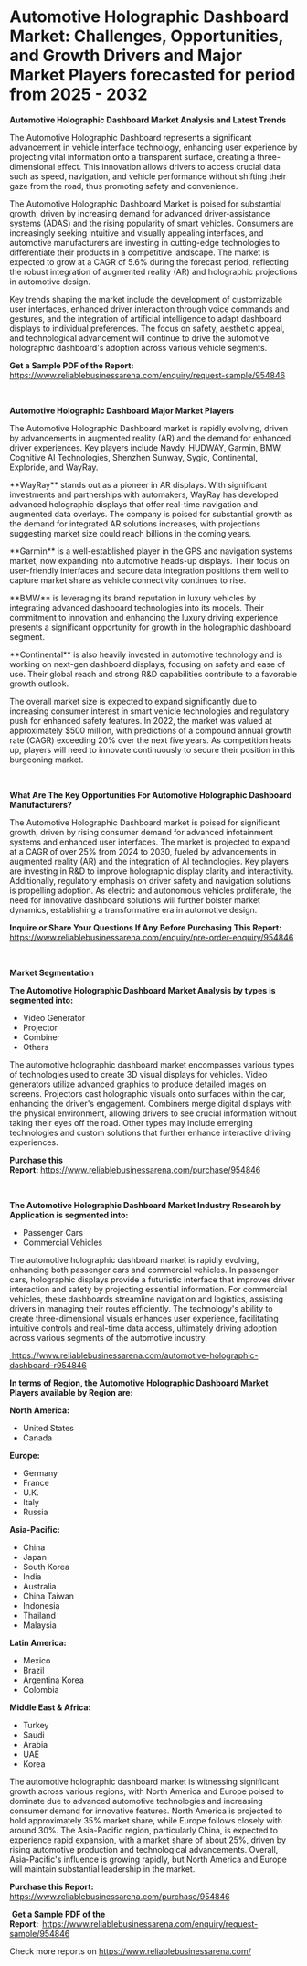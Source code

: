 <p><h1>Automotive Holographic Dashboard Market: Challenges, Opportunities, and Growth Drivers and Major Market Players forecasted for period from 2025 - 2032</h1></p><p><strong>Automotive Holographic Dashboard Market Analysis and Latest Trends</strong></p>
<p><p>The Automotive Holographic Dashboard represents a significant advancement in vehicle interface technology, enhancing user experience by projecting vital information onto a transparent surface, creating a three-dimensional effect. This innovation allows drivers to access crucial data such as speed, navigation, and vehicle performance without shifting their gaze from the road, thus promoting safety and convenience.</p><p>The Automotive Holographic Dashboard Market is poised for substantial growth, driven by increasing demand for advanced driver-assistance systems (ADAS) and the rising popularity of smart vehicles. Consumers are increasingly seeking intuitive and visually appealing interfaces, and automotive manufacturers are investing in cutting-edge technologies to differentiate their products in a competitive landscape. The market is expected to grow at a CAGR of 5.6% during the forecast period, reflecting the robust integration of augmented reality (AR) and holographic projections in automotive design.</p><p>Key trends shaping the market include the development of customizable user interfaces, enhanced driver interaction through voice commands and gestures, and the integration of artificial intelligence to adapt dashboard displays to individual preferences. The focus on safety, aesthetic appeal, and technological advancement will continue to drive the automotive holographic dashboard's adoption across various vehicle segments.</p></p>
<p><strong>Get a Sample PDF of the Report:&nbsp;</strong> <a href="https://www.reliablebusinessarena.com/enquiry/request-sample/954846?utm_campaign=2137&utm_medium=2&utm_source=Github&utm_content=ia&utm_term=07032025&utm_id=automotive-holographic-dashboard">https://www.reliablebusinessarena.com/enquiry/request-sample/954846</a></p>
<p>&nbsp;</p>
<p><strong>Automotive Holographic Dashboard Major Market Players</strong></p>
<p><p>The Automotive Holographic Dashboard market is rapidly evolving, driven by advancements in augmented reality (AR) and the demand for enhanced driver experiences. Key players include Navdy, HUDWAY, Garmin, BMW, Cognitive AI Technologies, Shenzhen Sunway, Sygic, Continental, Exploride, and WayRay.</p><p>**WayRay** stands out as a pioneer in AR displays. With significant investments and partnerships with automakers, WayRay has developed advanced holographic displays that offer real-time navigation and augmented data overlays. The company is poised for substantial growth as the demand for integrated AR solutions increases, with projections suggesting market size could reach billions in the coming years.</p><p>**Garmin** is a well-established player in the GPS and navigation systems market, now expanding into automotive heads-up displays. Their focus on user-friendly interfaces and secure data integration positions them well to capture market share as vehicle connectivity continues to rise.</p><p>**BMW** is leveraging its brand reputation in luxury vehicles by integrating advanced dashboard technologies into its models. Their commitment to innovation and enhancing the luxury driving experience presents a significant opportunity for growth in the holographic dashboard segment.</p><p>**Continental** is also heavily invested in automotive technology and is working on next-gen dashboard displays, focusing on safety and ease of use. Their global reach and strong R&D capabilities contribute to a favorable growth outlook.</p><p>The overall market size is expected to expand significantly due to increasing consumer interest in smart vehicle technologies and regulatory push for enhanced safety features. In 2022, the market was valued at approximately $500 million, with predictions of a compound annual growth rate (CAGR) exceeding 20% over the next five years. As competition heats up, players will need to innovate continuously to secure their position in this burgeoning market.</p></p>
<p>&nbsp;</p>
<p><strong>What Are The Key Opportunities For Automotive Holographic Dashboard Manufacturers?</strong></p>
<p><p>The Automotive Holographic Dashboard market is poised for significant growth, driven by rising consumer demand for advanced infotainment systems and enhanced user interfaces. The market is projected to expand at a CAGR of over 25% from 2024 to 2030, fueled by advancements in augmented reality (AR) and the integration of AI technologies. Key players are investing in R&D to improve holographic display clarity and interactivity. Additionally, regulatory emphasis on driver safety and navigation solutions is propelling adoption. As electric and autonomous vehicles proliferate, the need for innovative dashboard solutions will further bolster market dynamics, establishing a transformative era in automotive design.</p></p>
<p><strong>Inquire or Share Your Questions If Any Before Purchasing This Report:</strong> <a href="https://www.reliablebusinessarena.com/enquiry/pre-order-enquiry/954846?utm_campaign=2137&utm_medium=2&utm_source=Github&utm_content=ia&utm_term=07032025&utm_id=automotive-holographic-dashboard">https://www.reliablebusinessarena.com/enquiry/pre-order-enquiry/954846</a></p>
<p>&nbsp;</p>
<p><strong>Market Segmentation</strong></p>
<p><strong>The Automotive Holographic Dashboard Market Analysis by types is segmented into:</strong></p>
<p><ul><li>Video Generator</li><li>Projector</li><li>Combiner</li><li>Others</li></ul></p>
<p><p>The automotive holographic dashboard market encompasses various types of technologies used to create 3D visual displays for vehicles. Video generators utilize advanced graphics to produce detailed images on screens. Projectors cast holographic visuals onto surfaces within the car, enhancing the driver's engagement. Combiners merge digital displays with the physical environment, allowing drivers to see crucial information without taking their eyes off the road. Other types may include emerging technologies and custom solutions that further enhance interactive driving experiences.</p></p>
<p><strong>Purchase this Report:&nbsp;</strong><a href="https://www.reliablebusinessarena.com/purchase/954846?utm_campaign=2137&utm_medium=2&utm_source=Github&utm_content=ia&utm_term=07032025&utm_id=automotive-holographic-dashboard">https://www.reliablebusinessarena.com/purchase/954846</a></p>
<p>&nbsp;</p>
<p><strong>The Automotive Holographic Dashboard Market Industry Research by Application is segmented into:</strong></p>
<p><ul><li>Passenger Cars</li><li>Commercial Vehicles</li></ul></p>
<p><p>The automotive holographic dashboard market is rapidly evolving, enhancing both passenger cars and commercial vehicles. In passenger cars, holographic displays provide a futuristic interface that improves driver interaction and safety by projecting essential information. For commercial vehicles, these dashboards streamline navigation and logistics, assisting drivers in managing their routes efficiently. The technology's ability to create three-dimensional visuals enhances user experience, facilitating intuitive controls and real-time data access, ultimately driving adoption across various segments of the automotive industry.</p></p>
<p><a href="https://www.reliablebusinessarena.com/automotive-holographic-dashboard-r954846?utm_campaign=2137&utm_medium=2&utm_source=Github&utm_content=ia&utm_term=07032025&utm_id=automotive-holographic-dashboard">&nbsp;https://www.reliablebusinessarena.com/automotive-holographic-dashboard-r954846</a></p>
<p><strong>In terms of Region, the Automotive Holographic Dashboard Market Players available by Region are:</strong></p>
<p>
    <p> <strong> North America: </strong>
        <ul>
            <li>United States</li>
            <li>Canada</li>
        </ul>
        </p> 
    <p> <strong> Europe: </strong>
        <ul>
            <li>Germany</li>
            <li>France</li>
            <li>U.K.</li>
            <li>Italy</li>
            <li>Russia</li>
        </ul>
        </p> 
    <p> <strong> Asia-Pacific: </strong>
        <ul>
            <li>China</li>
            <li>Japan</li>
            <li>South Korea</li>
            <li>India</li>
            <li>Australia</li>
            <li>China Taiwan</li>
            <li>Indonesia</li>
            <li>Thailand</li>
            <li>Malaysia</li>
        </ul>
        </p> 
    <p> <strong> Latin America: </strong>
        <ul>
            <li>Mexico</li>
            <li>Brazil</li>
            <li>Argentina Korea</li>
            <li>Colombia</li>
        </ul>
        </p> 
    <p> <strong> Middle East & Africa: </strong>
        <ul>
            <li>Turkey</li>
            <li>Saudi</li>
            <li>Arabia</li>
            <li>UAE</li>
            <li>Korea</li>
        </ul>
    </p>
    </p>
<p><p>The automotive holographic dashboard market is witnessing significant growth across various regions, with North America and Europe poised to dominate due to advanced automotive technologies and increasing consumer demand for innovative features. North America is projected to hold approximately 35% market share, while Europe follows closely with around 30%. The Asia-Pacific region, particularly China, is expected to experience rapid expansion, with a market share of about 25%, driven by rising automotive production and technological advancements. Overall, Asia-Pacific's influence is growing rapidly, but North America and Europe will maintain substantial leadership in the market.</p></p>
<p><strong>Purchase this Report: </strong><a href="https://www.reliablebusinessarena.com/purchase/954846?utm_campaign=2137&utm_medium=2&utm_source=Github&utm_content=ia&utm_term=07032025&utm_id=automotive-holographic-dashboard">https://www.reliablebusinessarena.com/purchase/954846</a></p>
<p>&nbsp;<strong>Get a Sample PDF of the Report:&nbsp;&nbsp;</strong><a href="https://www.reliablebusinessarena.com/enquiry/request-sample/954846?utm_campaign=2137&utm_medium=2&utm_source=Github&utm_content=ia&utm_term=07032025&utm_id=automotive-holographic-dashboard">https://www.reliablebusinessarena.com/enquiry/request-sample/954846</a></p>
<p><strong></strong></p>
<p>Check more reports on <a href="https://www.reliablebusinessarena.com/?utm_campaign=2137&utm_medium=2&utm_source=Github&utm_content=ia&utm_term=07032025&utm_id=automotive-holographic-dashboard">https://www.reliablebusinessarena.com/</a></p>